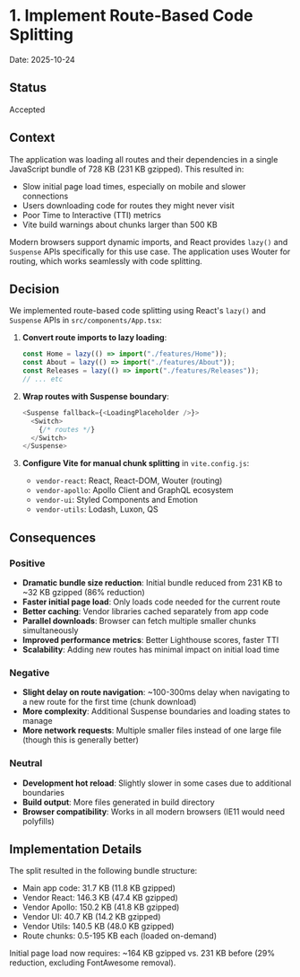 # 1. Implement Route-Based Code Splitting

Date: 2025-10-24

## Status

Accepted

## Context

The application was loading all routes and their dependencies in a single JavaScript bundle of 728 KB (231 KB gzipped). This resulted in:

- Slow initial page load times, especially on mobile and slower connections
- Users downloading code for routes they might never visit
- Poor Time to Interactive (TTI) metrics
- Vite build warnings about chunks larger than 500 KB

Modern browsers support dynamic imports, and React provides `lazy()` and `Suspense` APIs specifically for this use case. The application uses Wouter for routing, which works seamlessly with code splitting.

## Decision

We implemented route-based code splitting using React's `lazy()` and `Suspense` APIs in `src/components/App.tsx`:

1. **Convert route imports to lazy loading**:
   ```typescript
   const Home = lazy(() => import("./features/Home"));
   const About = lazy(() => import("./features/About"));
   const Releases = lazy(() => import("./features/Releases"));
   // ... etc
   ```

2. **Wrap routes with Suspense boundary**:
   ```typescript
   <Suspense fallback={<LoadingPlaceholder />}>
     <Switch>
       {/* routes */}
     </Switch>
   </Suspense>
   ```

3. **Configure Vite for manual chunk splitting** in `vite.config.js`:
   - `vendor-react`: React, React-DOM, Wouter (routing)
   - `vendor-apollo`: Apollo Client and GraphQL ecosystem
   - `vendor-ui`: Styled Components and Emotion
   - `vendor-utils`: Lodash, Luxon, QS

## Consequences

### Positive

- **Dramatic bundle size reduction**: Initial bundle reduced from 231 KB to ~32 KB gzipped (86% reduction)
- **Faster initial page load**: Only loads code needed for the current route
- **Better caching**: Vendor libraries cached separately from app code
- **Parallel downloads**: Browser can fetch multiple smaller chunks simultaneously
- **Improved performance metrics**: Better Lighthouse scores, faster TTI
- **Scalability**: Adding new routes has minimal impact on initial load time

### Negative

- **Slight delay on route navigation**: ~100-300ms delay when navigating to a new route for the first time (chunk download)
- **More complexity**: Additional Suspense boundaries and loading states to manage
- **More network requests**: Multiple smaller files instead of one large file (though this is generally better)

### Neutral

- **Development hot reload**: Slightly slower in some cases due to additional boundaries
- **Build output**: More files generated in build directory
- **Browser compatibility**: Works in all modern browsers (IE11 would need polyfills)

## Implementation Details

The split resulted in the following bundle structure:
- Main app code: 31.7 KB (11.8 KB gzipped)
- Vendor React: 146.3 KB (47.4 KB gzipped)
- Vendor Apollo: 150.2 KB (41.8 KB gzipped)
- Vendor UI: 40.7 KB (14.2 KB gzipped)
- Vendor Utils: 140.5 KB (48.0 KB gzipped)
- Route chunks: 0.5-195 KB each (loaded on-demand)

Initial page load now requires: ~164 KB gzipped vs. 231 KB before (29% reduction, excluding FontAwesome removal).
